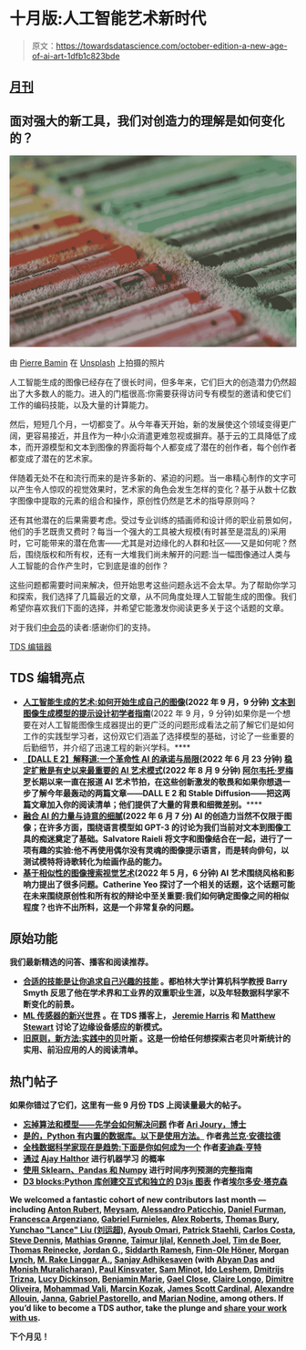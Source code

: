# 十月版:人工智能艺术新时代

> 原文：<https://towardsdatascience.com/october-edition-a-new-age-of-ai-art-1dfb1c823bde>

## [月刊](https://towardsdatascience.com/tagged/monthly-edition)

## 面对强大的新工具，我们对创造力的理解是如何变化的？

![](img/24e650093013d2f94771e76fa1f98fd4.png)

由 [Pierre Bamin](https://unsplash.com/@bamin?utm_source=medium&utm_medium=referral) 在 [Unsplash](https://unsplash.com?utm_source=medium&utm_medium=referral) 上拍摄的照片

人工智能生成的图像已经存在了很长时间，但多年来，它们巨大的创造潜力仍然超出了大多数人的能力。进入的门槛很高:你需要获得访问专有模型的邀请和使它们工作的编码技能，以及大量的计算能力。

然后，短短几个月，一切都变了。从今年春天开始，新的发展使这个领域变得更广阔，更容易接近，并且作为一种小众消遣更难忽视或摒弃。基于云的工具降低了成本，而开源模型和文本到图像的界面将每个人都变成了潜在的创作者，每个创作者都变成了潜在的艺术家。

伴随着无处不在和流行而来的是许多新的、紧迫的问题。当一串精心制作的文字可以产生令人惊叹的视觉效果时，艺术家的角色会发生怎样的变化？基于从数十亿数字图像中提取的元素的组合和操作，原创性仍然是艺术的指导原则吗？

还有其他潜在的后果需要考虑。受过专业训练的插画师和设计师的职业前景如何，他们的手艺既贵又费时？每当一个强大的工具被大规模(有时甚至是混乱的)采用时，它可能带来的潜在危害——尤其是对边缘化的人群和社区——又是如何呢？然后，围绕版权和所有权，还有一大堆我们尚未解开的问题:当一幅图像通过人类与人工智能的合作产生时，它到底是谁的创作？

这些问题都需要时间来解决，但开始思考这些问题永远不会太早。为了帮助你学习和探索，我们选择了几篇最近的文章，从不同角度处理人工智能生成的图像。我们希望你喜欢我们下面的选择，并希望它能激发你阅读更多关于这个话题的文章。

对于我们[中会员](https://bit.ly/tds-membership)的读者:感谢你们的支持。

[TDS 编辑器](https://medium.com/u/7e12c71dfa81?source=post_page-----1dfb1c823bde--------------------------------)

## TDS 编辑亮点

*   [**人工智能生成的艺术:如何开始生成自己的图像**](/ai-generated-art-how-to-get-started-with-generating-your-own-images-821bc130fef4)**(2022 年 9 月，9 分钟)
    [**文本到图像生成模型的提示设计初学者指南**](/a-beginners-guide-to-prompt-design-for-text-to-image-generative-models-8242e1361580)**(2022 年 9 月，9 分钟)如果你是一个想要在对人工智能图像生成器提出的更广泛的问题形成看法之前了解它们是如何工作的实践型学习者，这份双它们涵盖了选择模型的基础，讨论了一些重要的后勤细节，并介绍了迅速工程的新兴学科。****
*   ****[**【DALL E 2】解释道:一个革命性 AI 的承诺与局限**](/dall-e-2-explained-the-promise-and-limitations-of-a-revolutionary-ai-3faf691be220)**(2022 年 6 月 23 分钟)
    [**稳定扩散是有史以来最重要的 AI 艺术模式**](/stable-diffusion-is-the-most-important-ai-art-model-ever-9f822c01f88e)**(2022 年 8 月 9 分钟)
    [阿尔韦托·罗梅罗](https://medium.com/u/7ba6be8a3022?source=post_page-----1dfb1c823bde--------------------------------)长期以来一直在报道 AI 艺术节拍，在这些创新激发的敬畏和如果你想退一步了解今年最轰动的两篇文章——DALL E 2 和 Stable Diffusion——把这两篇文章加入你的阅读清单；他们提供了大量的背景和细微差别。********
*   ******[**融合 AI 的力量与诗意的细腻**](/blending-the-power-of-ai-with-the-delicacy-of-poetry-3671f82d2e1)(2022 年 6 月 7 分)
    AI 的创造力当然不仅限于图像；在许多方面，围绕语言模型如 GPT-3 的讨论为我们当前对文本到图像工具的痴迷奠定了基础。Salvatore Raieli 将文字和图像结合在一起，进行了一项有趣的实验:他不再使用偶尔没有灵魂的图像提示语言，而是转向俳句，以测试模特将诗歌转化为绘画作品的能力。******
*   ****[**基于相似性的图像搜索视觉艺术**](/similarity-based-image-search-for-visual-art-750c038283c7)(2022 年 5 月，6 分钟)
    AI 艺术围绕风格和影响力提出了很多问题。Catherine Yeo 探讨了一个相关的话题，这个话题可能在未来围绕原创性和所有权的辩论中至关重要:我们如何确定图像之间的相似程度？也许不出所料，这是一个非常复杂的问题。****

## ******原始功能******

****我们最新精选的问答、播客和阅读推荐。****

*   ****[**合适的技能是让你追求自己兴趣的技能**](/the-right-skill-set-is-the-one-that-allows-you-to-pursue-your-interests-e49d7cfa1cc8) 。都柏林大学计算机科学教授 Barry Smyth 反思了他在学术界和工业界的双重职业生涯，以及年轻数据科学家不断变化的前景。****
*   ****[**ML 传感器的新兴世界**](/the-emerging-world-of-ml-sensors-7b6801a054c5) 。在 TDS 播客上， [Jeremie Harris](https://medium.com/u/59564831d1eb?source=post_page-----1dfb1c823bde--------------------------------) 和 [Matthew Stewart](https://medium.com/u/b89dbc0712c4?source=post_page-----1dfb1c823bde--------------------------------) 讨论了边缘设备感应的新模式。****
*   ****[**旧原则，新方法:实践中的贝叶斯**](/old-principles-new-approaches-bayes-in-practice-f0c3714a68d3) 。这是一份给任何想探索古老贝叶斯统计的实用、前沿应用的人的阅读清单。****

## ****热门帖子****

****如果你错过了它们，这里有一些 9 月份 TDS 上阅读量最大的帖子。****

*   ****[**忘掉算法和模型——先学会如何解决问题**](/forget-about-algorithms-and-models-learn-how-to-solve-problems-first-c791fde5842e) 作者 [Ari Joury，博士](https://medium.com/u/593908e0206?source=post_page-----1dfb1c823bde--------------------------------)****
*   ****[**是的，Python 有内置的数据库。以下是使用方法。**](/yes-python-has-a-built-in-database-heres-how-to-use-it-b3c033f172d3) 作者[弗兰克·安德拉德](https://medium.com/u/fb44e21903f3?source=post_page-----1dfb1c823bde--------------------------------)****
*   ****[**全栈数据科学家现在是趋势:下面是你如何成为一个**](/full-stack-data-scientists-are-trending-right-now-heres-how-you-can-become-one-d5398dff60e7) 作者[麦迪森·亨特](https://medium.com/u/6a8c6841e521?source=post_page-----1dfb1c823bde--------------------------------)****
*   ****[**通过**](/probability-for-machine-learning-b4150953df09) **[Ajay Halthor](https://medium.com/u/b0a3e7e495ca?source=post_page-----1dfb1c823bde--------------------------------) 进行机器学习** 的概率****
*   ****[**使用 Sklearn、Pandas 和 Numpy**](/the-complete-guide-to-time-series-forecasting-using-sklearn-pandas-and-numpy-7694c90e45c1) 进行时间序列预测的完整指南****
*   ****[**D3 blocks:Python 库创建交互式和独立的 D3js 图表**](/d3blocks-the-python-library-to-create-interactive-and-standalone-d3js-charts-3dda98ce97d4) 作者[埃尔多安·塔克森](https://medium.com/u/4e636e2ef813?source=post_page-----1dfb1c823bde--------------------------------)****

****We welcomed a fantastic cohort of new contributors last month — including [Anton Rubert](https://medium.com/u/9dee50b0374b?source=post_page-----1dfb1c823bde--------------------------------), [Meysam](https://medium.com/u/eb4a2e2f734a?source=post_page-----1dfb1c823bde--------------------------------), [Alessandro Paticchio](https://medium.com/u/5b2ea6fc6a71?source=post_page-----1dfb1c823bde--------------------------------), [Daniel Furman](https://medium.com/u/e745b504e837?source=post_page-----1dfb1c823bde--------------------------------), [Francesca Argenziano](https://medium.com/u/7e6208a5c0ac?source=post_page-----1dfb1c823bde--------------------------------), [Gabriel Furnieles](https://medium.com/u/e77c10fd9715?source=post_page-----1dfb1c823bde--------------------------------), [Alex Roberts](https://medium.com/u/abde408ba98d?source=post_page-----1dfb1c823bde--------------------------------), [Thomas Bury](https://medium.com/u/718b461960e5?source=post_page-----1dfb1c823bde--------------------------------), [Yunchao "Lance" Liu (刘运超)](https://medium.com/u/1f97428bc509?source=post_page-----1dfb1c823bde--------------------------------), [Ayoub Omari](https://medium.com/u/bfea420babb9?source=post_page-----1dfb1c823bde--------------------------------), [Patrick Staehli](https://medium.com/u/63e0889147c?source=post_page-----1dfb1c823bde--------------------------------), [Carlos Costa](https://medium.com/u/c1d045b63ee9?source=post_page-----1dfb1c823bde--------------------------------), [Steve Dennis](https://medium.com/u/150c3b7f6784?source=post_page-----1dfb1c823bde--------------------------------), [Mathias Grønne](https://medium.com/u/1379b0fd8db9?source=post_page-----1dfb1c823bde--------------------------------), [Taimur Ijlal](https://medium.com/u/6ce09626f2c0?source=post_page-----1dfb1c823bde--------------------------------), [Kenneth Joel](https://medium.com/u/ef203aa6d638?source=post_page-----1dfb1c823bde--------------------------------), [Tim de Boer](https://medium.com/u/439feeef0483?source=post_page-----1dfb1c823bde--------------------------------), [Thomas Reinecke](https://medium.com/u/286199bbb1eb?source=post_page-----1dfb1c823bde--------------------------------), [Jordan G.](https://medium.com/u/bd72dcfe2a5a?source=post_page-----1dfb1c823bde--------------------------------), [Siddarth Ramesh](https://medium.com/u/cf4e627f4995?source=post_page-----1dfb1c823bde--------------------------------), [Finn-Ole Höner](https://medium.com/u/1b6deec127f3?source=post_page-----1dfb1c823bde--------------------------------), [Morgan Lynch](https://medium.com/u/4b5483121384?source=post_page-----1dfb1c823bde--------------------------------), [M. Rake Linggar A.](https://medium.com/u/6ad2c1beb234?source=post_page-----1dfb1c823bde--------------------------------), [Sanjay Adhikesaven](https://medium.com/u/4d6b4b817b73?source=post_page-----1dfb1c823bde--------------------------------) (with [Abyan Das](https://medium.com/u/fb1577cb212b?source=post_page-----1dfb1c823bde--------------------------------) and [Monish Muralicharan](https://medium.com/u/3ea3355bd7dc?source=post_page-----1dfb1c823bde--------------------------------)), [Paul Kinsvater](https://medium.com/u/8ae6dbd4c80b?source=post_page-----1dfb1c823bde--------------------------------), [Sam Minot](https://medium.com/u/deb42c3b0ce1?source=post_page-----1dfb1c823bde--------------------------------), [Ido Leshem](https://medium.com/u/64b979a03bf7?source=post_page-----1dfb1c823bde--------------------------------), [Dmitrijs Trizna](https://medium.com/u/2fbea2ebee7a?source=post_page-----1dfb1c823bde--------------------------------), [Lucy Dickinson](https://medium.com/u/243c7ff13cc2?source=post_page-----1dfb1c823bde--------------------------------), [Benjamin Marie](https://medium.com/u/ad2a414578b3?source=post_page-----1dfb1c823bde--------------------------------), [Gael Close](https://medium.com/u/dae2a867923e?source=post_page-----1dfb1c823bde--------------------------------), [Claire Longo](https://medium.com/u/1f6936fe85bb?source=post_page-----1dfb1c823bde--------------------------------), [Dimitre Oliveira](https://medium.com/u/c00ad499bcc1?source=post_page-----1dfb1c823bde--------------------------------), [Mohammad Vali](https://medium.com/u/840f2c687344?source=post_page-----1dfb1c823bde--------------------------------), [Marcin Kozak](https://medium.com/u/4762f0cff9b2?source=post_page-----1dfb1c823bde--------------------------------), [James Scott Cardinal](https://medium.com/u/47cc46088f93?source=post_page-----1dfb1c823bde--------------------------------), [Alexandre Allouin](https://medium.com/u/c5380bd2d1fe?source=post_page-----1dfb1c823bde--------------------------------), [Janna](https://medium.com/u/f215f8e427a2?source=post_page-----1dfb1c823bde--------------------------------), [Gabriel Pastorello](https://medium.com/u/d0fbeabd7791?source=post_page-----1dfb1c823bde--------------------------------), and [Marian Nodine](https://medium.com/u/929a3612398a?source=post_page-----1dfb1c823bde--------------------------------), among others. If you’d like to become a TDS author, take the plunge and [share your work with us](http://bit.ly/write-for-tds).****

****下个月见！****